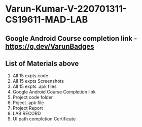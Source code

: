 # Varun-Kumar-V-220701311-CS19611-MAD-LAB

## Google Android Course completion link - https://g.dev/VarunBadges

## List of Materials above
1. All 15 expts code
2. All 15 expts Screenshots
3. All 15 expts .apk files
4. Google Android Course Completion link
5. Project code folder
6. Poject .apk file
7. Project Report
8. LAB RECORD
9. UI path completion Certificate
